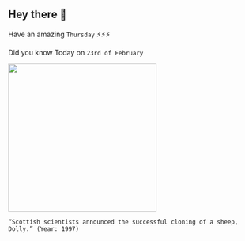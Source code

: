 ## Hey there 👋
Have an amazing `Thursday` ⚡⚡⚡

Did you know Today on `23rd of February`
 
 [<img src="https://i.imgur.com/duxn8EM.png" width="300" />](http://news.bbc.co.uk/onthisday/hi/dates/stories/february/22/newsid_4245000/4245877.stm) 
 ```
“Scottish scientists announced the successful cloning of a sheep, Dolly.” (Year: 1997)
```
